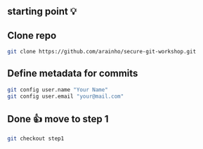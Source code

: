 ## starting point 💡

## Clone repo
```bash
git clone https://github.com/arainho/secure-git-workshop.git
```

## Define metadata for commits
```bash
git config user.name "Your Name"
git config user.email "your@mail.com"
```

## Done 👍 move to step 1
```bash
git checkout step1
```
